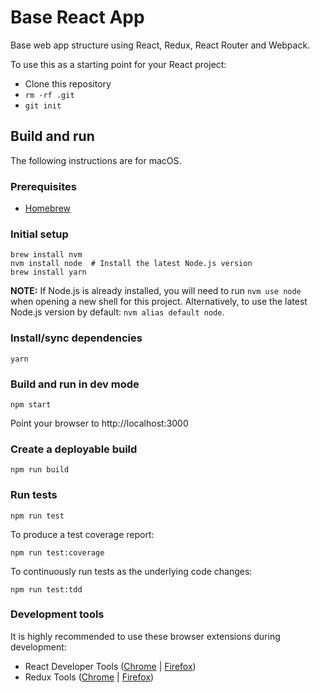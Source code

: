 # Base React App

Base web app structure using React, Redux, React Router and Webpack.

To use this as a starting point for your React project:

* Clone this repository
* `rm -rf .git`
* `git init`

## Build and run

The following instructions are for macOS.

### Prerequisites

* [Homebrew](http://brew.sh/)

### Initial setup

```
brew install nvm
nvm install node  # Install the latest Node.js version
brew install yarn
```

**NOTE:** If Node.js is already installed, you will need to run `nvm use node` when opening a new shell for this
project. Alternatively, to use the latest Node.js version by default: `nvm alias default node`.

### Install/sync dependencies

```
yarn
```

### Build and run in dev mode

```
npm start
```

Point your browser to http://localhost:3000

### Create a deployable build

```
npm run build
```

### Run tests

```
npm run test
```

To produce a test coverage report:

```
npm run test:coverage
```

To continuously run tests as the underlying code changes:

```
npm run test:tdd
```

### Development tools

It is highly recommended to use these browser extensions during development:

* React Developer Tools ([Chrome](https://chrome.google.com/webstore/detail/react-developer-tools/fmkadmapgofadopljbjfkapdkoienihi)
| [Firefox](https://addons.mozilla.org/en-GB/firefox/addon/react-devtools/))
* Redux Tools ([Chrome](https://chrome.google.com/webstore/detail/redux-devtools/lmhkpmbekcpmknklioeibfkpmmfibljd)
| [Firefox](https://addons.mozilla.org/en-US/firefox/addon/remotedev/))
